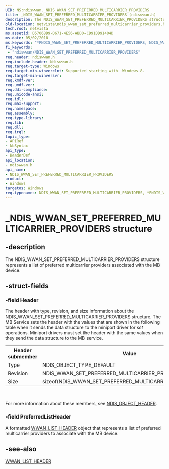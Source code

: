 ```yaml
---
UID: NS:ndiswwan._NDIS_WWAN_SET_PREFERRED_MULTICARRIER_PROVIDERS
title: _NDIS_WWAN_SET_PREFERRED_MULTICARRIER_PROVIDERS (ndiswwan.h)
description: The NDIS_WWAN_SET_PREFERRED_MULTICARRIER_PROVIDERS structure represents a list of preferred multicarrier providers associated with the MB device.
old-location: netvista\ndis_wwan_set_preferred_multicarrier_providers.htm
tech.root: netvista
ms.assetid: D57068D9-D671-4E56-ABD0-CD91BD91404D
ms.date: 05/02/2018
ms.keywords: "*PNDIS_WWAN_SET_PREFERRED_MULTICARRIER_PROVIDERS, NDIS_WWAN_SET_PREFERRED_MULTICARRIER_PROVIDERS, NDIS_WWAN_SET_PREFERRED_MULTICARRIER_PROVIDERS structure [Network Drivers Starting with Windows Vista], PNDIS_WWAN_SET_PREFERRED_MULTICARRIER_PROVIDERS, PNDIS_WWAN_SET_PREFERRED_MULTICARRIER_PROVIDERS structure pointer [Network Drivers Starting with Windows Vista], _NDIS_WWAN_SET_PREFERRED_MULTICARRIER_PROVIDERS, ndiswwan/NDIS_WWAN_SET_PREFERRED_MULTICARRIER_PROVIDERS, ndiswwan/PNDIS_WWAN_SET_PREFERRED_MULTICARRIER_PROVIDERS, netvista.ndis_wwan_set_preferred_multicarrier_providers"
f1_keywords:
 - "ndiswwan/NDIS_WWAN_SET_PREFERRED_MULTICARRIER_PROVIDERS"
req.header: ndiswwan.h
req.include-header: Ndiswwan.h
req.target-type: Windows
req.target-min-winverclnt: Supported starting with  Windows 8.
req.target-min-winversvr: 
req.kmdf-ver: 
req.umdf-ver: 
req.ddi-compliance: 
req.unicode-ansi: 
req.idl: 
req.max-support: 
req.namespace: 
req.assembly: 
req.type-library: 
req.lib: 
req.dll: 
req.irql: 
topic_type:
- APIRef
- kbSyntax
api_type:
- HeaderDef
api_location:
- ndiswwan.h
api_name:
- NDIS_WWAN_SET_PREFERRED_MULTICARRIER_PROVIDERS
product:
- Windows
targetos: Windows
req.typenames: NDIS_WWAN_SET_PREFERRED_MULTICARRIER_PROVIDERS, *PNDIS_WWAN_SET_PREFERRED_MULTICARRIER_PROVIDERS
---
```


# _NDIS_WWAN_SET_PREFERRED_MULTICARRIER_PROVIDERS structure


## -description


The NDIS_WWAN_SET_PREFERRED_MULTICARRIER_PROVIDERS structure represents a list of preferred multicarrier providers associated with the MB device.


## -struct-fields




### -field Header

The header with type, revision, and size information about the NDIS_WWAN_SET_PREFERRED_MULTICARRIER_PROVIDERS
     structure. The MB Service sets the header with the values that are shown in the following table when it
     sends the data structure to the miniport driver for 
     <i>set</i> operations. Miniport drivers must set the header with the same values when they send the data
     structure to the MB service.
     

<table>
<tr>
<th>Header submember</th>
<th>Value</th>
</tr>
<tr>
<td>
Type

</td>
<td>
NDIS_OBJECT_TYPE_DEFAULT

</td>
</tr>
<tr>
<td>
Revision

</td>
<td>
NDIS_WWAN_SET_PREFERRED_MULTICARRIER_PROVIDERS_REVISION_1

</td>
</tr>
<tr>
<td>
Size

</td>
<td>
sizeof(NDIS_WWAN_SET_PREFERRED_MULTICARRIER_PROVIDERS)

</td>
</tr>
</table>
 

For more information about these members, see 
     <a href="https://docs.microsoft.com/windows-hardware/drivers/ddi/ntddndis/ns-ntddndis-_ndis_object_header">NDIS_OBJECT_HEADER</a>.


### -field PreferredListHeader

A formatted 
     <a href="https://docs.microsoft.com/windows-hardware/drivers/ddi/wwan/ns-wwan-_wwan_list_header">WWAN_LIST_HEADER</a> object that represents a
     list of preferred multicarrier providers to associate with the MB device.


## -see-also




<a href="https://docs.microsoft.com/windows-hardware/drivers/ddi/wwan/ns-wwan-_wwan_list_header">WWAN_LIST_HEADER</a>
 

 

